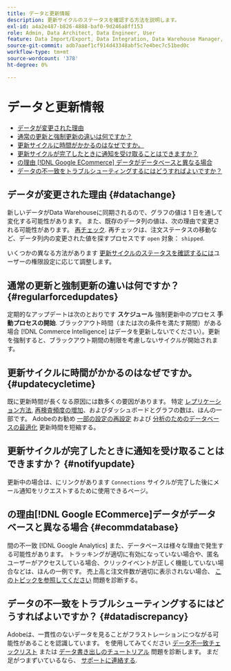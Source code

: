 ```yaml
---
title: データと更新情報
description: 更新サイクルのステータスを確認する方法を説明します。
exl-id: a4a2e487-b826-4888-baf0-9d246a8ff153
role: Admin, Data Architect, Data Engineer, User
feature: Data Import/Export, Data Integration, Data Warehouse Manager, Commerce Tables
source-git-commit: adb7aaef1cf914d43348abf5c7e4bec7c51bed0c
workflow-type: tm+mt
source-wordcount: '378'
ht-degree: 0%

---
```


# データと更新情報

* [データが変更された理由](#datachange)
* [通常の更新と強制更新の違いは何ですか？](#regularforcedupdates)
* [更新サイクルに時間がかかるのはなぜですか。](#updatecycletime)
* [更新サイクルが完了したときに通知を受け取ることはできますか？](#notifyupdate)
* [の理由 [!DNL Google ECommerce] データがデータベースと異なる場合](#ecommdatabase)
* [データの不一致をトラブルシューティングするにはどうすればよいですか？](#datadiscrepancy)

## データが変更された理由 {#datachange}

新しいデータがData Warehouseに同期されるので、グラフの値は 1 日を通して変化する可能性があります。 また、既存のデータ列の値は、次の理由で変更される可能性があります。 [再チェック](../data-warehouse-mgr/cfg-data-rechecks.md). 再チェックは、注文ステータスの移動など、データ列内の変更された値を探すプロセスです `open` 対象： `shipped`.

いくつかの異なる方法があります [更新サイクルのステータスを確認するには](../../best-practices/check-update-cycle.md)ユーザーの権限設定に応じて調整します。

## 通常の更新と強制更新の違いは何ですか？ {#regularforcedupdates}

定期的なアップデートは次のとおりです **スケジュール** 強制更新中のプロセス **手動プロセスの開始**. ブラックアウト時間（または次の条件を満たす期間）がある場合 [!DNL Commerce Intelligence] はデータを更新しないでください）。更新を強制すると、ブラックアウト期間の制限を考慮しないサイクルが開始されます。

## 更新サイクルに時間がかかるのはなぜですか。 {#updatecycletime}

既に更新時間が長くなる原因には数多くの要因があります。 特定 [レプリケーション方法](../data-warehouse-mgr/cfg-replication-methods.md), [再検査頻度の増加](../data-warehouse-mgr/cfg-data-rechecks.md)、およびダッシュボードとグラフの数は、ほんの一部です。 Adobeのお勧め [一部の設定の再設定](../../best-practices/reduce-update-cycle-time.md) および [分析のためのデータベースの最適化](../../best-practices/opt-db-analysis.md) 更新時間を短縮する。

## 更新サイクルが完了したときに通知を受け取ることはできますか？ {#notifyupdate}

更新中の場合は、にリンクがあります `Connections` サイクルが完了した後にメール通知をリクエストするために使用できるページ。

## の理由[!DNL Google ECommerce]データがデータベースと異なる場合 {#ecommdatabase}

間の不一致 [!DNL Google Analytics] また、データベースは様々な理由で発生する可能性があります。 トラッキングが適切に有効になっていない場合や、匿名ユーザーがアクセスしている場合、クリックイベントが正しく機能していない場合などは、ほんの一例です。 売上高と注文件数が適切に表示されない場合、 [このトピックを参照してください](https://experienceleague.adobe.com/docs/commerce-knowledge-base/kb/troubleshooting/miscellaneous/diagnosing-google-ecommerce-revenue-discrepancies.html) 問題を診断する。

## データの不一致をトラブルシューティングするにはどうすればよいですか？ {#datadiscrepancy}

Adobeは、一貫性のないデータを見ることがフラストレーションにつながる可能性があることを認識しています。 を使用してみてください [データ不一致チェックリスト](https://experienceleague.adobe.com/docs/commerce-knowledge-base/kb/troubleshooting/miscellaneous/diagnosing-a-data-discrepancy.html) または [データ書き出しのチュートリアル](https://experienceleague.adobe.com/docs/commerce-knowledge-base/kb/troubleshooting/miscellaneous/using-data-exports-to-pinpoint-discrepancies.html) 問題を診断します。 まだ足がつまずいているなら、 [サポートに連絡する](https://experienceleague.adobe.com/docs/commerce-knowledge-base/kb/troubleshooting/miscellaneous/mbi-service-policies.html).
